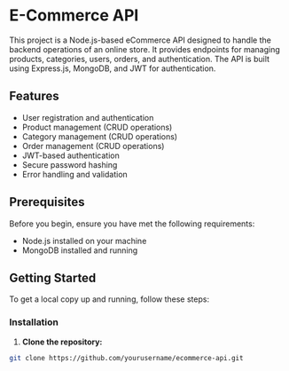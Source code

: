 # E-Commerce API

This project is a Node.js-based eCommerce API designed to handle the backend operations of an online store. It provides endpoints for managing products, categories, users, orders, and authentication. The API is built using Express.js, MongoDB, and JWT for authentication.

## Features

- User registration and authentication
- Product management (CRUD operations)
- Category management (CRUD operations)
- Order management (CRUD operations)
- JWT-based authentication
- Secure password hashing
- Error handling and validation

## Prerequisites

Before you begin, ensure you have met the following requirements:

- Node.js installed on your machine
- MongoDB installed and running

## Getting Started

To get a local copy up and running, follow these steps:

### Installation

1. **Clone the repository:**

```bash
git clone https://github.com/yourusername/ecommerce-api.git

